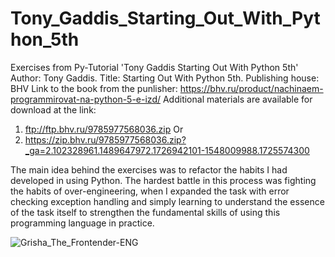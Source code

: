 # Tony_Gaddis_Starting_Out_With_Python_5th
Exercises from Py-Tutorial 'Tony Gaddis Starting Out With Python 5th'
Author: Tony Gaddis.
Title: Starting Out With Python 5th.
Publishing house: BHV
Link to the book from the punlisher: https://bhv.ru/product/nachinaem-programmirovat-na-python-5-e-izd/ 
Additional materials are available for download at the link: 
1) ftp://ftp.bhv.ru/9785977568036.zip
Or
2) https://zip.bhv.ru/9785977568036.zip?_ga=2.102328961.1489647972.1726942101-1548009988.1725574300

The main idea behind the exercises was to refactor the habits I had developed in using Python.
The hardest battle in this process was fighting the habits of over-engineering, when I expanded the task with error checking exception handling and simply learning to understand the essence of the task itself to strengthen the fundamental skills of using this programming language in practice.

![Grisha_The_Frontender-ENG](https://github.com/user-attachments/assets/a98cc760-3a2b-4b17-a837-d7d7e67b6e21)
